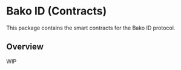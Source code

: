 # Bako ID (Contracts)
This package contains the smart contracts for the Bako ID protocol.

## Overview
WIP
